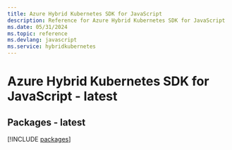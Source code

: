 ```yaml
---
title: Azure Hybrid Kubernetes SDK for JavaScript
description: Reference for Azure Hybrid Kubernetes SDK for JavaScript
ms.date: 05/31/2024
ms.topic: reference
ms.devlang: javascript
ms.service: hybridkubernetes
---
```

# Azure Hybrid Kubernetes SDK for JavaScript - latest
## Packages - latest
[!INCLUDE [packages](hybrid-kubernetes-index.md)]